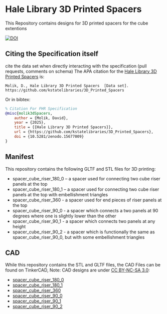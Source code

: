 # Hale Library 3D Printed Spacers
This Repository contains designs for 3D printed spacers for the cube extentions 

[![DOI](https://zenodo.org/badge/DOI/10.5281/zenodo.15677009.svg)](https://doi.org/10.5281/zenodo.15677009)

## Citing the Specification itself
cite the data set  when directly interacting with the specification (pull requests, comments on schema)
The APA citation for the [Hale Library 3D Printed Spacers](https://github.com/kstatelibraries/3D_Printed_Spacers) is:

```
Molik, D., Hale Library 3D Printed Spacers  [Data set]. https://github.com/kstatelibraries/3D_Printed_Spacers
```

Or in bibtex:
```bibtex
% Citation For FHR Specification
@misc{molik3dSpacers,
    author = {Molik, David},
    year = {2025},
    title = {{Hale Library 3D Printed Spacers}},
    url = {https://github.com/kstatelibraries/3D_Printed_Spacers},
    doi = {10.5281/zenodo.15677009}
}
```

## Manifest

This repository contains the following GLTF and STL files for 3D printing:

- spacer\_cube\_riser\_180\_0 – a spacer used for connecting two cube riser panels at the top
- spacer\_cube\_riser\_180\_1 – a spacer used for connecting two cube riser panels at the top with embellishment triangles
- spacer\_cube\_riser\_360 - a spacer used for end pieces of riser panels at the top
- spacer\_cube\_riser\_90\_0 - a spacer which connects a two panels at 90 degrees where one is slightly lower than the other
- spacer\_cube\_riser\_90\_1 - a spacer which connects two panels at any height
- spacer\_cube\_riser\_90\_2 - a spacer which is functionally the same as spacer\_cube\_riser\_90\_0, but with some embellishment triangles

## CAD

While this repository contains the STL and GLTF files, the CAD Files can be found on TinkerCAD, Note: CAD designs are under [CC BY-NC-SA 3.0](https://creativecommons.org/licenses/by-nc-sa/3.0/):

- [spacer\_cube\_riser\_180\_0](https://www.tinkercad.com/things/33xDjGwnhWe-spacercuberiser1800/edit)
- [spacer\_cube\_riser\_180\_1](https://www.tinkercad.com/things/bViUlFvczoE-spacercuberiser1801/edit)
- [spacer\_cube\_riser\_360](https://www.tinkercad.com/things/1pPetd9LiX9-spacercuberiser360/edit)
- [spacer\_cube\_riser\_90\_0](https://www.tinkercad.com/things/lgvtYZNNx6p-spacercuberiser900/edit)
- [spacer\_cube\_riser\_90\_1](https://www.tinkercad.com/things/4kwOpQi4Ggs-spacercuberiser901/edit)
- [spacer\_cube\_riser\_90\_2](https://www.tinkercad.com/things/lDtAm5DEcit-spacercuberiser902/edit)


